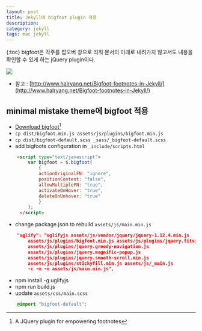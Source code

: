 ```yaml
---
layout: post
title: Jekyll에 bigfoot plugin 적용
description: 
category: jekyll
tags: mac jekyll
---
```

{:toc}
bigfoot은 각주를 팝오버 창으로 띄워 문서의 아래로 내려가지 않고서도 내용을 확인할 수 있게 하는 jQuery plugin이다. 

![](https://zippy.gfycat.com/EachEagerEuropeanpolecat.gif)

- 참고 : [http://www.halryang.net/Bigfoot-footnotes-in-Jekyll/](http://www.halryang.net/Bigfoot-footnotes-in-Jekyll/)

## minimal mistake theme에 bigfoot 적용

- [Download bigfoot](http://www.bigfootjs.com/)[^1] 
- `cp dist/bigfoot.min.js assets/js/plugins/bigfoot.min.js`
- `cp dist/bigfoot-default.scss _sass/_bigfoot-default.scss`
- add bigfoots configuration in `_include/scripts.html`

```html
	<script type="text/javascript">
	    var bigfoot = $.bigfoot(
	        {
	        actionOriginalFN: "ignore",
	        positionContent: "false",
	        allowMultipleFN: "true",
	        activateOnHover: "true", 
			deleteOnUnhover: "true"        
	        }
	    );
	 </script>
```

- change package.json to rebuild `assets/js/main.min.js` 

```json
	"uglify": "uglifyjs assets/js/vendor/jquery/jquery-1.12.4.min.js 
		assets/js/plugins/bigfoot.min.js assets/js/plugins/jquery.fitvids.js 
		assets/js/plugins/jquery.greedy-navigation.js 
		assets/js/plugins/jquery.magnific-popup.js 
		assets/js/plugins/jquery.smooth-scroll.min.js 
		assets/js/plugins/stickyfill.min.js assets/js/_main.js 
		-c -m -o assets/js/main.min.js",
```

- npm install -g uglifyjs 
- npm run build.js
- update `assets/css/main.scss`

```scss
	@import "bigfoot-default";
```

[^1]: A JQuery plugin for empowering footnotes
